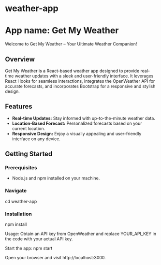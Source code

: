 # weather-app

# App name: Get My Weather

Welcome to Get My Weather – Your Ultimate Weather Companion!

## Overview

Get My Weather is a React-based weather app designed to provide real-time weather updates with a sleek and user-friendly interface. It leverages React Hooks for seamless interactions, integrates the OpenWeather API for accurate forecasts, and incorporates Bootstrap for a responsive and stylish design.

## Features

- **Real-time Updates:** Stay informed with up-to-the-minute weather data.
- **Location-Based Forecast:** Personalized forecasts based on your current location.
- **Responsive Design:** Enjoy a visually appealing and user-friendly interface on any device.

## Getting Started

### Prerequisites

- Node.js and npm installed on your machine.

### Navigate

cd weather-app

### Installation

npm install

Usage:
Obtain an API key from OpenWeather and replace YOUR_API_KEY in the code with your actual API key.

Start the app:
npm start

Open your browser and visit http://localhost:3000.




